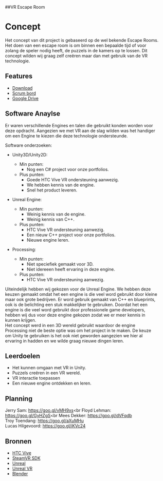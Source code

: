 ##VR Escape Room
# Concept
Het concept van dit project is gebaseerd op de wel bekende Escape Rooms. Het doen van een escape room is om binnen een bepaalde tijd of voor zolang de speler nodig heeft, de puzzels in de kamers op te lossen. Dit concept wilden wij graag zelf creëren maar dan met gebruik van de VR technologie.

## Features
- [Download](#)
- [Scrum bord](https://trello.com/b/iGUaK3D1/escape-room)
- [Google Drive](https://drive.google.com/drive/folders/1w6mgLQfdEXGyFdfsNvgBH8BgY62dEuIK?usp=sharing)

## Software Anaylse 
Er waren verschillende Engines en talen die gebruikt konden worden voor deze opdracht. Aangezien we met VR aan de slag wilden was het handiger om een Engine te kiezen die deze technologie ondersteunde.

 Software onderzoeken:
- Unity3D/Unity2D:
	- Min punten:
		- Nog een C# project voor onze portfolios.
	- Plus punten:
		- Goede HTC Vive VR ondersteuning aanwezig.
   		- We hebben kennis van de engine.
    	- Snel het product leveren.
    
- Unreal Engine:
	- Min punten:
		- Weinig kennis van de engine.
		- Weinig kennis van C++.
	- Plus punten:
		- HTC Vive VR ondersteuning aanwezig.
    	- Een nieuw C++ project voor onze portfolios.
    	- Nieuwe engine leren.
    
- Processing:
  	- Min punten:
		- Niet speciefiek gemaakt voor 3D.
		- Niet idereeen heeft ervaring in deze engine.
  	- Plus punten:
		- HTC Vive VR ondersteuning aanwezig.

Uiteindelijk hebben wij gekozen voor de Unreal Engine. We hebben deze keuzen gemaakt omdat het een engine is die veel word gebruikt door kleine maar ook grote bedrijven. Er word gebruik gemaakt van C++ en blueprints, ook is de belichting een stuk makkelijker te gebruiken. Doordat het een engine is die veel word gebruikt door professionele game developers, hebben wij dus voor deze engine gekozen zodat we er meer kennis in kunnen krijgen.<br>
Het concept werd in een 3D wereld gebruikt waardoor de engine Processing niet de beste optie was om het project in te maken. De keuze om Unity te gebruiken is het ook niet geworden aangezien we hier al ervaring in hadden en we wilde graag nieuwe dingen leren.
 

## Leerdoelen 
- Het kunnen omgaan met VR in Unity.
- Puzzels creëren in een VR wereld.
- VR interactie toepassen
- Een nieuwe engine ontdekken en leren.

## Planning 
Jerry Sam:        https://goo.gl/vMH9xs<br
Floyd Lehman:     https://goo.gl/GyHZgS<br
Mees Dekker:      https://goo.gl/dVFqdb<br>
Troy Toendang:    https://goo.gl/aXuMHu<br>
Lucas Hilgevoord: https://goo.gl/iKVc24<br>

## Bronnen
- [HTC Vive](https://www.vive.com/eu/)
- [SteamVR SDK](https://github.com/ValveSoftware/steamvr_unity_plugin/releases/tag/1.2.3)
- [Unreal](https://www.unrealengine.com)
- [Unreal VR](https://www.unrealengine.com/en-US/vr)
- [Blender](https://www.blender.org/)

